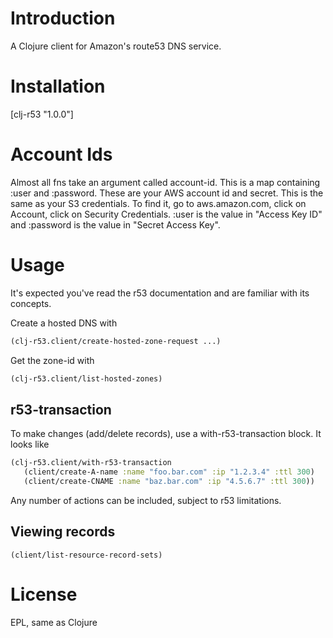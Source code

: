 Introduction
============
A Clojure client for Amazon's route53 DNS service. 


Installation
===========
[clj-r53 "1.0.0"]


Account Ids
===========
Almost all fns take an argument called account-id. This is a map containing :user and :password. These are your AWS account id and secret. This is the same as your S3 credentials. To find it, go to aws.amazon.com, click on Account, click on Security Credentials. :user is the value in "Access Key ID" and :password is the value in "Secret Access Key".

Usage
=====
It's expected you've read the r53 documentation and are familiar with its concepts. 

Create a hosted DNS with
```clojure
(clj-r53.client/create-hosted-zone-request ...)
```

Get the zone-id with
```clojure
(clj-r53.client/list-hosted-zones)
```

r53-transaction
---------------
To make changes (add/delete records), use a with-r53-transaction block. It looks like

```clojure
(clj-r53.client/with-r53-transaction
   (client/create-A-name :name "foo.bar.com" :ip "1.2.3.4" :ttl 300)
   (client/create-CNAME :name "baz.bar.com" :ip "4.5.6.7" :ttl 300))
   ```

Any number of actions can be included, subject to r53 limitations.

Viewing records
---------------
`(client/list-resource-record-sets)`

License
=======
EPL, same as Clojure